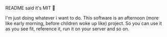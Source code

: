 README said it's MIT 🤷

I'm just doing whatever i want to do. This software is an afternoon (more like early morning, before children woke up like) project. So you can use it as you see fit, reference it, run it on your server and so on.
